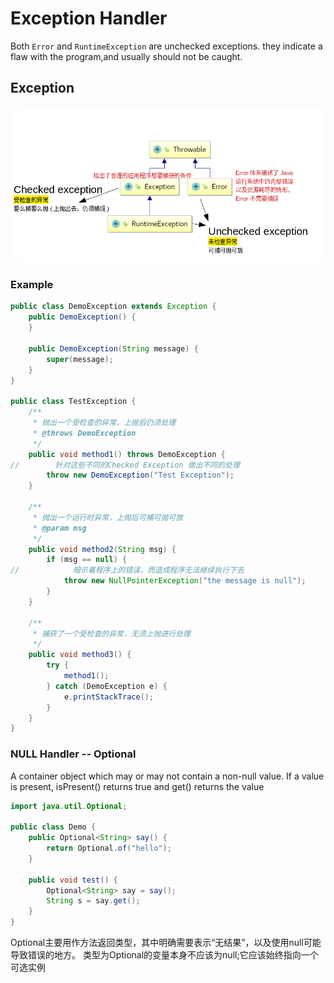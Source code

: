#   Exception Handler
Both `Error` and `RuntimeException` are unchecked exceptions.
they indicate a flaw with the program,and usually should not be caught.
##  Exception
![throwable](https://github.com/powar2sun/Note/blob/master/Language/pictures/throwable.png)

### Example
```java
public class DemoException extends Exception {
    public DemoException() {
    }

    public DemoException(String message) {
        super(message);
    }
}

public class TestException {
    /**
     * 抛出一个受检查的异常，上抛后仍须处理
     * @throws DemoException
     */
    public void method1() throws DemoException {
//        针对这些不同的Checked Exception 做出不同的处理
        throw new DemoException("Test Exception");
    }

    /**
     * 抛出一个运行时异常，上抛后可捕可抛可放
     * @param msg
     */
    public void method2(String msg) {
        if (msg == null) {
//            暗示着程序上的错误，而造成程序无法继续执行下去
            throw new NullPointerException("the message is null");
        }
    }

    /**
     * 捕获了一个受检查的异常，无须上抛进行处理
     */
    public void method3() {
        try {
            method1();
        } catch (DemoException e) {
            e.printStackTrace();
        }
    }
}

```
### NULL Handler -- Optional
A container object which may or may not contain a non-null value. 
If a value is present, isPresent() returns true and get() returns the value

```java
import java.util.Optional;

public class Demo {
    public Optional<String> say() {
        return Optional.of("hello");
    }

    public void test() {
        Optional<String> say = say();
        String s = say.get();
    }
}
```

Optional主要用作方法返回类型，其中明确需要表示“无结果”，以及使用null可能导致错误的地方。
类型为Optional的变量本身不应该为null;它应该始终指向一个可选实例
